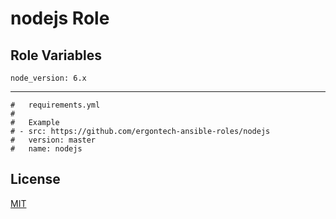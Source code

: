 nodejs Role
=========


Role Variables
--------------

```
node_version: 6.x
```

----------------

```
#   requirements.yml
#
#   Example
# - src: https://github.com/ergontech-ansible-roles/nodejs
#   version: master
#   name: nodejs
```

License
-------

[MIT](LICENSE)